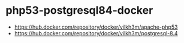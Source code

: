 # php53-postgresql84-docker

- https://hub.docker.com/repository/docker/vilkh3m/apache-php53
- https://hub.docker.com/repository/docker/vilkh3m/postgresql-8.4
